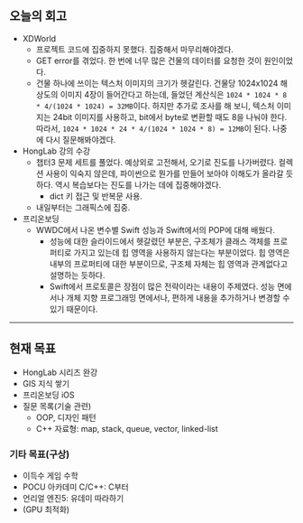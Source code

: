 ## 오늘의 회고
- XDWorld
    - 프로젝트 코드에 집중하지 못했다. 집중해서 마무리해야겠다.
    - GET error를 겪었다. 한 번에 너무 많은 건물의 데이터를 요청한 것이 원인이었다. 
    - 건물 하나에 쓰이는 텍스처 이미지의 크기가 헷갈린다. 건물당 1024x1024 해상도의 이미지 4장이 들어간다고 하는데, 들었던 계산식은
        `1024 * 1024 * 8 * 4/(1024 * 1024) = 32MB`이다.
        하지만 추가로 조사를 해 보니, 텍스처 이미지는 24bit 이미지를 사용하고, bit에서 byte로 변환할 때도 8을 나눠야 한다. 따라서, `1024 * 1024 * 24 * 4/(1024 * 1024 * 8) = 12MB`이 된다. 나중에 다시 질문해봐야겠다.
- HongLab 강의 수강
    - 챕터3 문제 세트를 풀었다. 예상외로 고전해서, 오기로 진도를 나가버렸다. 컬렉션 사용이 익숙지 않은데, 파이썬으로 뭔가를 만들어 보아야 이해도가 올라갈 듯하다. 역시 복습보다는 진도를 나가는 데에 집중해야겠다.
        - dict 키 접근 및 반복문 사용.
    - 내일부터는 그래픽스에 집중.
- 프리온보딩
    - WWDC에서 나온 변수별 Swift 성능과 Swift에서의 POP에 대해 배웠다.
        - 성능에 대한 슬라이드에서 헷갈렸던 부분은, 구조체가 클래스 객체를 프로퍼티로 가지고 있는데 힙 영역을 사용하지 않는다는 부분이었다. 힙 영역은 내부의 프로퍼티에 대한 부분이므로, 구조체 자체는 힙 영역과 관계없다고 설명하는 듯하다.
        - Swift에서 프로토콜은 장점이 많은 전략이라는 내용이 주제였다. 성능 면에서나 개체 지향 프로그래밍 면에서나, 편하게 내용을 추가하거나 변경할 수 있기 때문이다.
---
## 현재 목표
  - HongLab 시리즈 완강
  - GIS 지식 쌓기
  - 프리온보딩 iOS
  - 질문 목록(기술 관련)
      - OOP, 디자인 패턴
      - C++ 자료형: map, stack, queue, vector, linked-list
### 기타 목표(구상)
  - 이득수 게임 수학
  - POCU 아카데미 C/C++: C부터
  - 언리얼 엔진5: 유데미 따라하기
  - (GPU 최적화)
